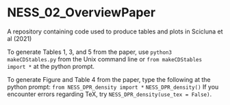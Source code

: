 # NESS_02_OverviewPaper
A repository containing code used to produce tables and plots in Scicluna et al (2021)

To generate Tables 1, 3, and 5 from the paper, use `python3 makeCDStables.py` from the Unix 
command line or `from makeCDStables import *` at the python prompt.

To generate Figure and Table 4 from the paper, type the following at the python prompt:
`from NESS_DPR_density import *`
`NESS_DPR_density()`
If you encounter errors regarding TeX, try `NESS_DPR_density(use_tex = False)`.
